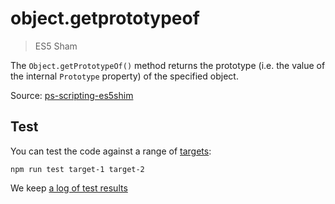 # object.getprototypeof

> ES5 Sham

The `Object.getPrototypeOf()` method returns the prototype (i.e. the value of the internal `Prototype` property) of the specified object.

Source: [ps-scripting-es5shim](https://github.com/EugenTepin/ps-scripting-es5shim/blob/master/lib/Object/getPrototypeOf.js)

## Test

You can test the code against a range of [targets](https://github.com/nbqx/fakestk/blob/master/resources/versions.json):

    npm run test target-1 target-2

We keep [a log of test results](./test/results_log.md)
